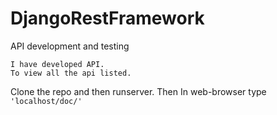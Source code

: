 # DjangoRestFramework
API development and testing 


```
I have developed API.
To view all the api listed.
```

Clone the repo and then runserver.
Then In web-browser type 
``
'localhost/doc/'
``
